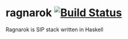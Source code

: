 # ragnarok [![Build Status](https://travis-ci.org/Siprj/ragnarok.svg)](https://travis-ci.org/Siprj/ragnarok)

Ragnarok is SIP stack written in Haskell

